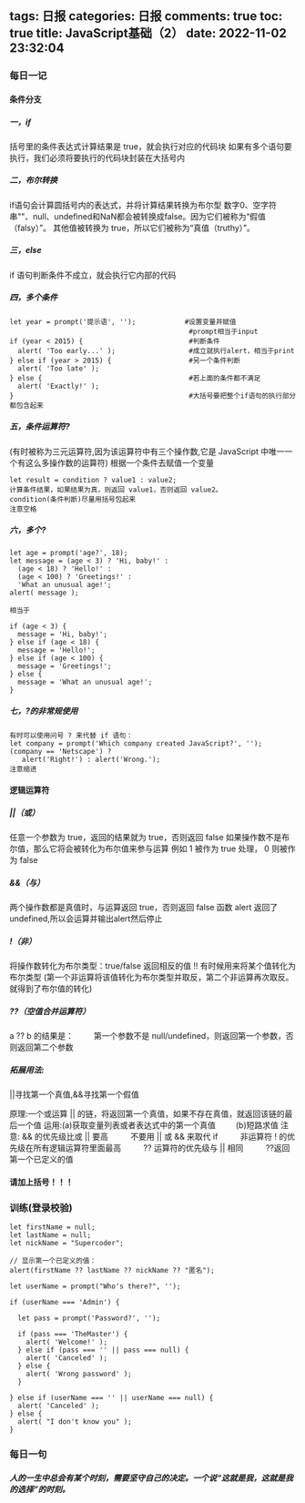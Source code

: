 tags: 日报
categories: 日报
comments: true
toc: true
title: JavaScript基础（2）
date: 2022-11-02 23:32:04
---
### 每日一记

#### 条件分支
##### 一，if
括号里的条件表达式计算结果是 true，就会执行对应的代码块
如果有多个语句要执行，我们必须将要执行的代码块封装在大括号内
##### 二，布尔转换
if语句会计算圆括号内的表达式，并将计算结果转换为布尔型
数字0、空字符串""、null、undefined和NaN都会被转换成false。因为它们被称为“假值（falsy）”。
其他值被转换为 true，所以它们被称为“真值（truthy）”。
##### 三，else
if 语句判断条件不成立，就会执行它内部的代码
##### 四，多个条件
```
let year = prompt('提示语', '');            #设置变量并赋值
                                            #prompt相当于input
if (year < 2015) {                          #判断条件
  alert( 'Too early...' );                  #成立就执行alert，相当于print
} else if (year > 2015) {                   #另一个条件判断
  alert( 'Too late' );
} else {                                    #若上面的条件都不满足
  alert( 'Exactly!' );
}                                           #大括号要把整个if语句的执行部分都包含起来
```
##### 五，条件运算符?
(有时被称为三元运算符,因为该运算符中有三个操作数,它是 JavaScript 中唯一一个有这么多操作数的运算符)
根据一个条件去赋值一个变量
```
let result = condition ? value1 : value2;
计算条件结果，如果结果为真，则返回 value1，否则返回 value2。
condition(条件判断)尽量用括号包起来
注意空格
```
##### 六，多个?
```
let age = prompt('age?', 18);
let message = (age < 3) ? 'Hi, baby!' :
  (age < 18) ? 'Hello!' :
  (age < 100) ? 'Greetings!' :
  'What an unusual age!';
alert( message );

相当于

if (age < 3) {
  message = 'Hi, baby!';
} else if (age < 18) {
  message = 'Hello!';
} else if (age < 100) {
  message = 'Greetings!';
} else {
  message = 'What an unusual age!';
}
```
##### 七，?的非常规使用
```
有时可以使用问号 ? 来代替 if 语句：
let company = prompt('Which company created JavaScript?', '');
(company == 'Netscape') ?
   alert('Right!') : alert('Wrong.');
注意缩进
```

#### 逻辑运算符
##### ||（或）
任意一个参数为 true，返回的结果就为 true，否则返回 false
如果操作数不是布尔值，那么它将会被转化为布尔值来参与运算
例如 1 被作为 true 处理， 0 则被作为 false

##### &&（与）
两个操作数都是真值时，与运算返回 true，否则返回 false
函数 alert 返回了 undefined,所以会运算并输出alert然后停止

##### !（非）
将操作数转化为布尔类型：true/false
返回相反的值
!! 有时候用来将某个值转化为布尔类型
(第一个非运算将该值转化为布尔类型并取反，第二个非运算再次取反。就得到了布尔值的转化)

##### ??（空值合并运算符）
a ?? b 的结果是：
&nbsp;&nbsp;&nbsp;&nbsp;&nbsp;&nbsp;&nbsp;&nbsp;第一个参数不是 null/undefined，则返回第一个参数，否则返回第二个参数

##### 拓展用法:
||寻找第一个真值,&&寻找第一个假值

原理:一个或运算 || 的链，将返回第一个真值，如果不存在真值，就返回该链的最后一个值
运用:(a)获取变量列表或者表达式中的第一个真值
&nbsp;&nbsp;&nbsp;&nbsp;&nbsp;&nbsp;&nbsp;&nbsp;(b)短路求值
注意:  && 的优先级比或 || 要高
&nbsp;&nbsp;&nbsp;&nbsp;&nbsp;&nbsp;&nbsp;&nbsp;&nbsp;不要用 || 或 && 来取代 if
&nbsp;&nbsp;&nbsp;&nbsp;&nbsp;&nbsp;&nbsp;&nbsp;&nbsp;非运算符 ! 的优先级在所有逻辑运算符里面最高
&nbsp;&nbsp;&nbsp;&nbsp;&nbsp;&nbsp;&nbsp;&nbsp;&nbsp;?? 运算符的优先级与 || 相同
&nbsp;&nbsp;&nbsp;&nbsp;&nbsp;&nbsp;&nbsp;&nbsp;&nbsp;??返回第一个已定义的值
#### 请加上括号！！！


### 训练(登录校验)
```
let firstName = null;
let lastName = null;
let nickName = "Supercoder";

// 显示第一个已定义的值：
alert(firstName ?? lastName ?? nickName ?? "匿名");

let userName = prompt("Who's there?", '');

if (userName === 'Admin') {

  let pass = prompt('Password?', '');

  if (pass === 'TheMaster') {
    alert( 'Welcome!' );
  } else if (pass === '' || pass === null) {
    alert( 'Canceled' );
  } else {
    alert( 'Wrong password' );
  }

} else if (userName === '' || userName === null) {
  alert( 'Canceled' );
} else {
  alert( "I don't know you" );
}
```

### 每日一句
##### 人的一生中总会有某个时刻，需要坚守自己的决定。一个说“这就是我，这就是我的选择”的时刻。